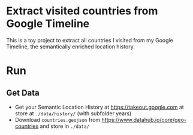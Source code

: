 # Extract visited countries from Google Timeline

This is a toy project to extract all countries I visited from my Google Timeline, 
the semantically enriched location history.

# Run

## Get Data

* Get your Semantic Location History at https://takeout.google.com at store at `./data/history/` (with subfolder years)
* Download `countries.geojson` from https://www.datahub.io/core/geo-countries and store in `./data/`

